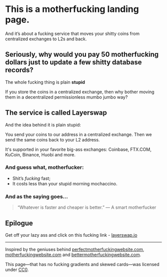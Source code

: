 # This is a motherfucking landing page.

And it’s about a fucking service that moves your shitty coins from centralized exchanges to L2s and back.

## Seriously, why would you pay 50 motherfucking dollars just to update a few shitty database records?

The whole fucking thing is plain **stupid**

If you store the coins in a centralized exchange, then why bother moving them in a decentralized permissionless mumbo jumbo way?

## The service is called **Layerswap**

And the idea behind it is plain stupid:

You send your coins to our address in a centralized exchange. Then we send the same coins back to your L2 address.

It's supported in your favorite big-ass exchanges: Coinbase, FTX.COM, KuCoin, Binance, Huobi and more.

### And guess what, motherfucker:

*   Shit’s _fucking_ fast;
*   It costs less than your stupid morning mochaccino.

### And as the saying goes...

> “Whatever is faster and cheaper is better.” — A smart motherfucker

## Epilogue

Get off your lazy ass and click on this fucking link - [layerswap.io](https://layerswap.io)

* * *

Inspired by the geniuses behind [perfectmotherfuckingwebsite.com](https://perfectmotherfuckingwebsite.com/), [motherfuckingwebsite.com](https://motherfuckingwebsite.com/) and [bettermotherfuckingwebsite.com](http://bettermotherfuckingwebsite.com/).

This page—that has no fucking gradients and skewed cards—was licensed under [CC0](https://creativecommons.org/publicdomain/zero/1.0/).
